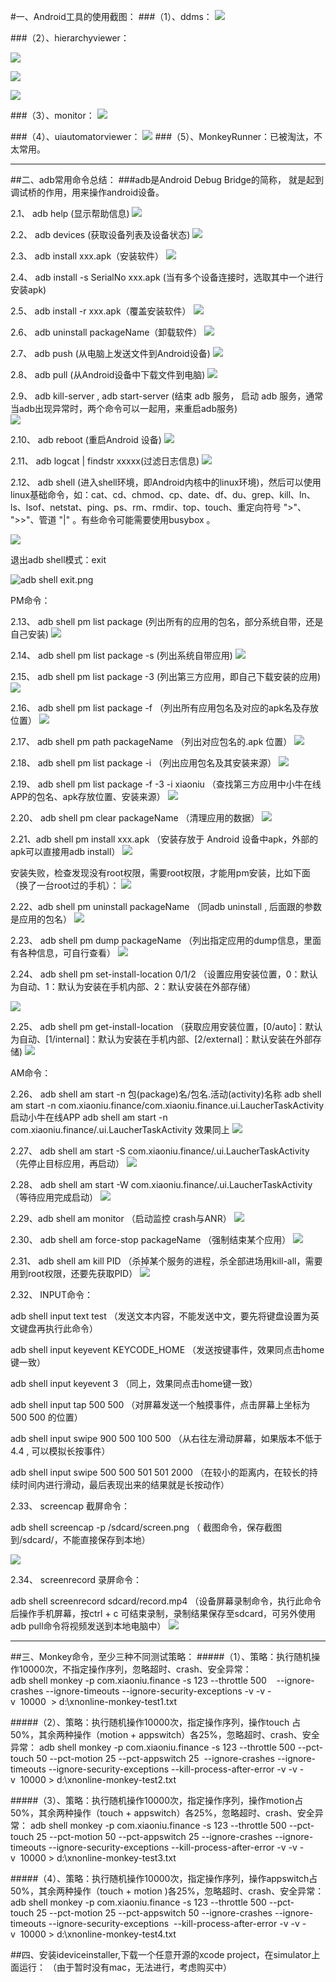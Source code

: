 #一、Android工具的使用截图：
###（1）、ddms：
![](http://upload-images.jianshu.io/upload_images/1464121-c1cf1e923ddfd673.png?imageMogr2/auto-orient/strip%7CimageView2/2/w/1240)

###（2）、hierarchyviewer：

![](http://upload-images.jianshu.io/upload_images/1464121-79891c74826a6d4c.png?imageMogr2/auto-orient/strip%7CimageView2/2/w/1240)

![](http://upload-images.jianshu.io/upload_images/1464121-f6c2ed3df40a3abd.png?imageMogr2/auto-orient/strip%7CimageView2/2/w/1240)

![](http://upload-images.jianshu.io/upload_images/1464121-e74b0856d40955e6.png?imageMogr2/auto-orient/strip%7CimageView2/2/w/1240)

###（3）、monitor：
![](http://upload-images.jianshu.io/upload_images/1464121-19b27c644e588354.png?imageMogr2/auto-orient/strip%7CimageView2/2/w/1240)

###（4）、uiautomatorviewer：
![](http://upload-images.jianshu.io/upload_images/1464121-64bd2fe90f7552b1.png?imageMogr2/auto-orient/strip%7CimageView2/2/w/1240)
###（5）、MonkeyRunner：已被淘汰，不太常用。
***
##二、adb常用命令总结：
###adb是Android Debug Bridge的简称， 就是起到调试桥的作用，用来操作android设备。

2.1、 adb help (显示帮助信息)
![](http://upload-images.jianshu.io/upload_images/1464121-b11bd91c21ac4e85.png?imageMogr2/auto-orient/strip%7CimageView2/2/w/1240)

2.2、 adb devices (获取设备列表及设备状态)
![](http://upload-images.jianshu.io/upload_images/1464121-257433e0f8c6f707.png?imageMogr2/auto-orient/strip%7CimageView2/2/w/1240)

2.3、 adb install xxx.apk（安装软件）
![](http://upload-images.jianshu.io/upload_images/1464121-57cb256e5c67817c.png?imageMogr2/auto-orient/strip%7CimageView2/2/w/1240)

2.4、 adb install -s  SerialNo xxx.apk (当有多个设备连接时，选取其中一个进行安装apk)


2.5、 adb install -r xxx.apk（覆盖安装软件）
![](http://upload-images.jianshu.io/upload_images/1464121-c8db1ef634f774cc.png?imageMogr2/auto-orient/strip%7CimageView2/2/w/1240)

2.6、 adb uninstall packageName（卸载软件）
![](http://upload-images.jianshu.io/upload_images/1464121-bc23f08c95e1f5b7.png?imageMogr2/auto-orient/strip%7CimageView2/2/w/1240)

2.7、 adb push (从电脑上发送文件到Android设备)
![](http://upload-images.jianshu.io/upload_images/1464121-9a6a77ceec3d7560.png?imageMogr2/auto-orient/strip%7CimageView2/2/w/1240)

2.8、 adb pull (从Android设备中下载文件到电脑)
![](http://upload-images.jianshu.io/upload_images/1464121-69fe27f812a5857a.png?imageMogr2/auto-orient/strip%7CimageView2/2/w/1240)

2.9、 adb kill-server , adb start-server (结束 adb 服务， 启动 adb 服务，通常当adb出现异常时，两个命令可以一起用，来重启adb服务)                
![](http://upload-images.jianshu.io/upload_images/1464121-9eedef67553b271e.png?imageMogr2/auto-orient/strip%7CimageView2/2/w/1240)

2.10、 adb reboot (重启Android 设备)
![](http://upload-images.jianshu.io/upload_images/1464121-5899af7400a9d733.png?imageMogr2/auto-orient/strip%7CimageView2/2/w/1240)
                                                                                                                                   
2.11、 adb logcat | findstr xxxxx(过滤日志信息)
![](http://upload-images.jianshu.io/upload_images/1464121-20ee9a8bf85a52c6.png?imageMogr2/auto-orient/strip%7CimageView2/2/w/1240)


2.12、 adb shell (进入shell环境，即Android内核中的linux环境)，然后可以使用linux基础命令，如：cat、cd、chmod、cp、date、df、du、grep、kill、ln、ls、lsof、netstat、ping、ps、rm、rmdir、top、touch、重定向符号 ">"、 ">>"、管道 "|" 。有些命令可能需要使用busybox 。

![](http://upload-images.jianshu.io/upload_images/1464121-f9f70ca29d53cb37.png?imageMogr2/auto-orient/strip%7CimageView2/2/w/1240)

退出adb shell模式：exit

![adb shell exit.png](http://upload-images.jianshu.io/upload_images/1464121-15d0ea5bc9e4078c.png?imageMogr2/auto-orient/strip%7CimageView2/2/w/1240)

PM命令：

2.13、 adb shell pm list package (列出所有的应用的包名，部分系统自带，还是自己安装)
![](http://upload-images.jianshu.io/upload_images/1464121-987c3fa80406e0a3.png?imageMogr2/auto-orient/strip%7CimageView2/2/w/1240)

2.14、 adb shell pm list package -s (列出系统自带应用)
![](http://upload-images.jianshu.io/upload_images/1464121-a1d1a8c09379f6a0.png?imageMogr2/auto-orient/strip%7CimageView2/2/w/1240)

2.15、 adb shell pm list package -3 (列出第三方应用，即自己下载安装的应用)
![](http://upload-images.jianshu.io/upload_images/1464121-0c4cc4ebcb8f3260.png?imageMogr2/auto-orient/strip%7CimageView2/2/w/1240)

2.16、 adb shell pm list package -f （列出所有应用包名及对应的apk名及存放位置）
![](http://upload-images.jianshu.io/upload_images/1464121-d872a10c2d85be04.png?imageMogr2/auto-orient/strip%7CimageView2/2/w/1240)


2.17、 adb shell pm path packageName （列出对应包名的.apk 位置）
![](http://upload-images.jianshu.io/upload_images/1464121-9917e06479ec9704.png?imageMogr2/auto-orient/strip%7CimageView2/2/w/1240)


2.18、 adb shell pm list package -i （列出应用包名及其安装来源）
![](http://upload-images.jianshu.io/upload_images/1464121-d2eb1028ed126053.png?imageMogr2/auto-orient/strip%7CimageView2/2/w/1240)

2.19、 adb shell pm list package -f -3 -i xiaoniu （查找第三方应用中小牛在线APP的包名、apk存放位置、安装来源）
![](http://upload-images.jianshu.io/upload_images/1464121-c5728ac535bedbc8.png?imageMogr2/auto-orient/strip%7CimageView2/2/w/1240)


2.20、 adb shell pm clear packageName （清理应用的数据）
![](http://upload-images.jianshu.io/upload_images/1464121-6be30f5e52c19b1d.png?imageMogr2/auto-orient/strip%7CimageView2/2/w/1240)

2.21、adb shell pm install xxx.apk （安装存放于 Android 设备中apk，外部的apk可以直接用adb install）
![](http://upload-images.jianshu.io/upload_images/1464121-628888c5097f19eb.png?imageMogr2/auto-orient/strip%7CimageView2/2/w/1240)

安装失败，检查发现没有root权限，需要root权限，才能用pm安装，比如下面（换了一台root过的手机）：
![](http://upload-images.jianshu.io/upload_images/1464121-7e5fb4fdc5ad1771.png?imageMogr2/auto-orient/strip%7CimageView2/2/w/1240)

2.22、adb shell pm uninstall packageName （同adb uninstall , 后面跟的参数是应用的包名）
![](http://upload-images.jianshu.io/upload_images/1464121-da503d5749e89524.png?imageMogr2/auto-orient/strip%7CimageView2/2/w/1240)

2.23、 adb shell pm dump packageName （列出指定应用的dump信息，里面有各种信息，可自行查看）
![](http://upload-images.jianshu.io/upload_images/1464121-b19122cc2bba71c9.png?imageMogr2/auto-orient/strip%7CimageView2/2/w/1240)

2.24、 adb shell pm set-install-location 0/1/2  （设置应用安装位置，0：默认为自动、1：默认为安装在手机内部、2：默认安装在外部存储）

![](http://upload-images.jianshu.io/upload_images/1464121-a4aa6bf52054094a.png?imageMogr2/auto-orient/strip%7CimageView2/2/w/1240)

2.25、 adb shell pm get-install-location  （获取应用安装位置，[0/auto]：默认为自动、[1/internal]：默认为安装在手机内部、[2/external]：默认安装在外部存储)
![](http://upload-images.jianshu.io/upload_images/1464121-3f7dafd20f117e1c.png?imageMogr2/auto-orient/strip%7CimageView2/2/w/1240)


AM命令：

2.26、 adb shell  am start -n 包(package)名/包名.活动(activity)名称
adb shell am start -n com.xiaoniu.finance/com.xiaoniu.finance.ui.LaucherTaskActivity  启动小牛在线APP
adb shell am start -n com.xiaoniu.finance/.ui.LaucherTaskActivity  效果同上
![](http://upload-images.jianshu.io/upload_images/1464121-c3327cefe49d36b3.png?imageMogr2/auto-orient/strip%7CimageView2/2/w/1240)

2.27、 adb shell am start -S com.xiaoniu.finance/.ui.LaucherTaskActivity  （先停止目标应用，再启动）
![](http://upload-images.jianshu.io/upload_images/1464121-ff3b86afe68d546e.png?imageMogr2/auto-orient/strip%7CimageView2/2/w/1240)

2.28、 adb shell am start -W com.xiaoniu.finance/.ui.LaucherTaskActivity （等待应用完成启动）
![](http://upload-images.jianshu.io/upload_images/1464121-41f7dff86fdc6eb3.png?imageMogr2/auto-orient/strip%7CimageView2/2/w/1240)

2.29、adb shell am monitor  （启动监控 crash与ANR）
![](http://upload-images.jianshu.io/upload_images/1464121-a160b020f43661e4.png?imageMogr2/auto-orient/strip%7CimageView2/2/w/1240)

2.30、 adb shell am force-stop  packageName （强制结束某个应用）
![](http://upload-images.jianshu.io/upload_images/1464121-cb4e1226a8773494.png?imageMogr2/auto-orient/strip%7CimageView2/2/w/1240)

2.31、 adb shell am kill PID  （杀掉某个服务的进程，杀全部进场用kill-all，需要用到root权限，还要先获取PID）
![](http://upload-images.jianshu.io/upload_images/1464121-b8771e44c55f426a.png?imageMogr2/auto-orient/strip%7CimageView2/2/w/1240)

2.32、 INPUT命令：

adb shell input text test （发送文本内容，不能发送中文，要先将键盘设置为英文键盘再执行此命令）

adb shell input keyevent KEYCODE_HOME （发送按键事件，效果同点击home键一致）

adb shell input keyevent 3  （同上，效果同点击home键一致）

adb shell input tap 500 500 （对屏幕发送一个触摸事件，点击屏幕上坐标为 500 500 的位置）

adb shell input swipe 900 500 100 500 （从右往左滑动屏幕，如果版本不低于 4.4 , 可以模拟长按事件）

adb shell input swipe 500 500 501 501 2000 （在较小的距离内，在较长的持续时间内进行滑动，最后表现出来的结果就是长按动作）


2.33、 screencap 截屏命令：

adb shell screencap -p /sdcard/screen.png （ 截图命令，保存截图到/sdcard/，不能直接保存到本地）

![](http://upload-images.jianshu.io/upload_images/1464121-2d3cf6cfadef67ab.png?imageMogr2/auto-orient/strip%7CimageView2/2/w/1240)

2.34、 screenrecord  录屏命令：

adb shell screenrecord sdcard/record.mp4 （设备屏幕录制命令，执行此命令后操作手机屏幕，按ctrl + c 可结束录制，录制结果保存至sdcard，可另外使用adb pull命令将视频发送到本地电脑中）
![](http://upload-images.jianshu.io/upload_images/1464121-36d232115a095f5d.png?imageMogr2/auto-orient/strip%7CimageView2/2/w/1240)
***
##三、Monkey命令，至少三种不同测试策略：
#####（1）、策略：执行随机操作10000次，不指定操作序列，忽略超时、crash、安全异常：
adb shell monkey -p com.xiaoniu.finance -s 123 --throttle 500    --ignore-crashes --ignore-timeouts --ignore-security-exceptions -v -v -v  10000  > d:\xnonline-monkey-test1.txt

#####（2）、策略：执行随机操作10000次，指定操作序列，操作touch 占50%，其余两种操作（motion + appswitch）各25%，忽略超时、crash、安全异常：
adb shell monkey -p com.xiaoniu.finance -s 123 --throttle 500 --pct-touch 50 --pct-motion 25 --pct-appswitch 25  --ignore-crashes --ignore-timeouts --ignore-security-exceptions --kill-process-after-error -v -v -v  10000 > d:\xnonline-monkey-test2.txt

#####（3）、策略：执行随机操作10000次，指定操作序列，操作motion占50%，其余两种操作（touch + appswitch）各25%，忽略超时、crash、安全异常：
adb shell monkey -p com.xiaoniu.finance -s 123 --throttle 500 --pct-touch 25 --pct-motion 50 --pct-appswitch 25 --ignore-crashes --ignore-timeouts --ignore-security-exceptions --kill-process-after-error -v -v -v  10000 > d:\xnonline-monkey-test3.txt

#####（4）、策略：执行随机操作10000次，指定操作序列，操作appswitch占50%，其余两种操作（touch + motion )各25%，忽略超时、crash、安全异常：
adb shell monkey -p com.xiaoniu.finance -s 123 --throttle 500 --pct-touch 25 --pct-motion 25 --pct-appswitch 50 --ignore-crashes --ignore-timeouts --ignore-security-exceptions  --kill-process-after-error -v -v -v  10000 > d:\xnonline-monkey-test4.txt

##四、安装ideviceinstaller,下载一个任意开源的xcode project，在simulator上面运行：
（由于暂时没有mac，无法进行，考虑购买中）